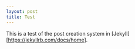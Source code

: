 ```yaml
---
layout: post
title: Test
---
```

This is a test of the post creation system in [Jekyll][https://jekyllrb.com/docs/home].
